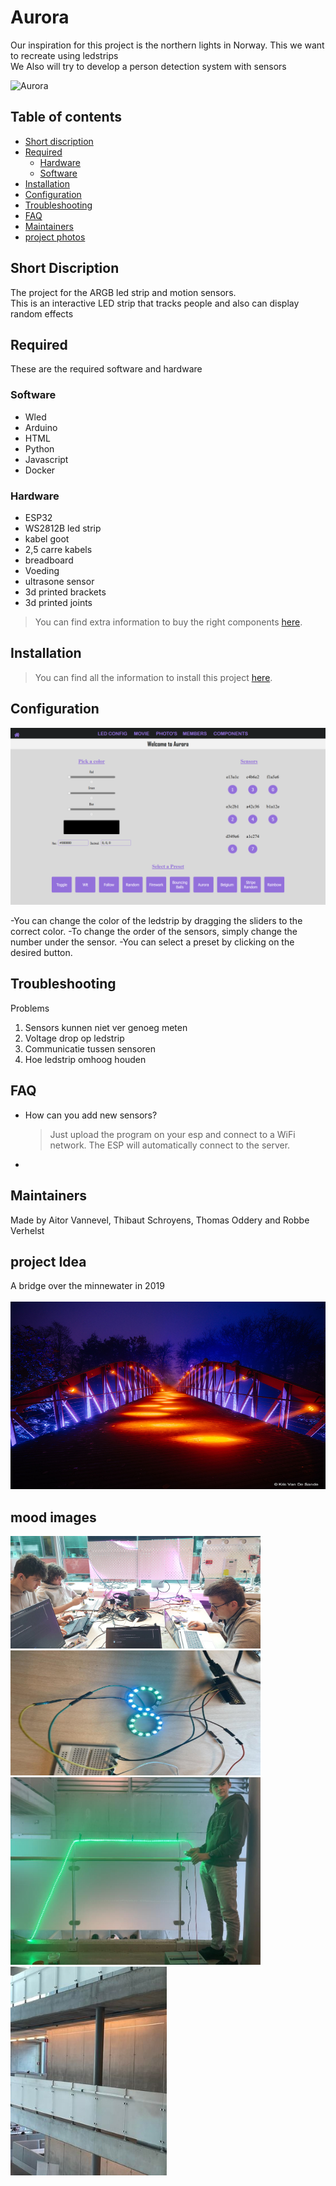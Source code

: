 # Aurora

Our inspiration for this project is the northern lights in Norway. This we want to recreate using ledstrips <br />
We Also will try to develop a person detection system with sensors

<img src="Documenten/images/Readme/Aurora%204k.jpg" alt="Aurora" width="700" height="300">

## Table of contents

- [Short discription](#short-discription)
- [Required](#required)
  - [Hardware](#hardware)
  - [Software](#software)
- [Installation](#installation)
- [Configuration](#configuration)
- [Troubleshooting](#troubleshooting)
- [FAQ](#faq)
- [Maintainers](#maintainers)
- [project photos](#mood-images)

## Short Discription

The project for the ARGB led strip and motion sensors. </br>
This is an interactive LED strip that tracks people and also can display random effects

## Required

These are the required software and hardware

### Software

- Wled
- Arduino
- HTML
- Python
- Javascript
- Docker

### Hardware

- ESP32
- WS2812B led strip
- kabel goot
- 2,5 carre kabels
- breadboard
- Voeding
- ultrasone sensor
- 3d printed brackets
- 3d printed joints

> You can find extra information to buy the right components [here](./HARDWARE.md).

## Installation

> You can find all the information to install this project [here](./INSTALLATION.md).

## Configuration

<img src="Documenten/images/Readme/Ledconfig.png" alt="LedConfig">

-You can change the color of the ledstrip by dragging the sliders to the correct color.
-To change the order of the sensors, simply change the number under the sensor.
-You can select a preset by clicking on the desired button.

## Troubleshooting

Problems

1. Sensors kunnen niet ver genoeg meten
2. Voltage drop op ledstrip
3. Communicatie tussen sensoren
4. Hoe ledstrip omhoog houden

## FAQ

- How can you add new sensors?
  > Just upload the program on your esp and connect to a WiFi network.
  > The ESP will automatically connect to the server.
-

## Maintainers

Made by Aitor Vannevel, Thibaut Schroyens, Thomas Oddery and Robbe Verhelst

## project Idea

A bridge over the minnewater in 2019 </br>
</br>
<img src="Documenten/images/Readme/bridge%20lights%20V2.jpg" alt="a bridge over the minnewater in 2019" width="600" height="300">

## mood images

<img src="Documenten/images/Readme/mood%20images%201.jpg" alt="mood image 1" width="400" >
<img src="Documenten/images/Readme/neopixel.jpg" alt="mood image 1" width="400" height = "200" ></br>
<img src="Documenten/images/Readme/first%20demo.jpg" alt="mood image 1" width="400" >
<img src="Documenten/images/Readme/kabelGoot.jpg" alt="mood image 1" width="250" >
